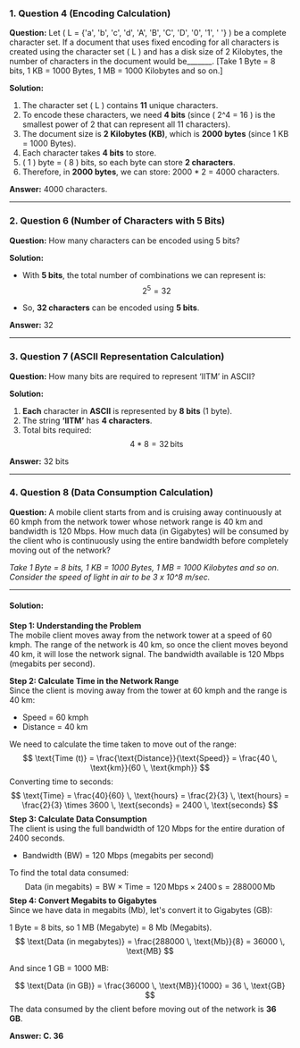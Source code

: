 ### 1. **Question 4 (Encoding Calculation)**
**Question:**
Let \( L = \{'a', 'b', 'c', 'd', 'A', 'B', 'C', 'D', '0', '1', ' '\} \) be a complete character set. If a document that uses fixed encoding for all characters is created using the character set \( L \) and has a disk size of 2 Kilobytes, the number of characters in the document would be_______. [Take 1 Byte = 8 bits, 1 KB = 1000 Bytes, 1 MB = 1000 Kilobytes and so on.]

**Solution:**
1. The character set \( L \) contains **11** unique characters.
2. To encode these characters, we need **4 bits** (since \( 2^4 = 16 \) is the smallest power of 2 that can represent all 11 characters).
3. The document size is **2 Kilobytes (KB)**, which is **2000 bytes** (since 1 KB = 1000 Bytes).
4. Each character takes **4 bits** to store.
5. \( 1 \) byte = \( 8 \) bits, so each byte can store **2 characters**.
6. Therefore, in **2000 bytes**, we can store:
   2000 * 2 = 4000 characters.

**Answer:** 4000 characters.

---

### 2. **Question 6 (Number of Characters with 5 Bits)**
**Question:**
How many characters can be encoded using 5 bits?

**Solution:**
- With **5 bits**, the total number of combinations we can represent is:
  $$
  2^5 = 32
  $$
  
- So, **32 characters** can be encoded using **5 bits**.

**Answer:** 32

---

### 3. **Question 7 (ASCII Representation Calculation)**
**Question:**
How many bits are required to represent ‘IITM’ in ASCII?

**Solution:**

1. **Each** character in **ASCII** is represented by **8 bits** (1 byte).
2. The string **‘IITM’** has **4 characters**.
3. Total bits required:
   $$
   4 * 8 = 32 \, \text{bits}
   $$
   

**Answer:** 32 bits

---

### 4. **Question 8 (Data Consumption Calculation)**
**Question:**
A mobile client starts from and is cruising away continuously at 60 kmph from the network tower whose network range is 40 km and bandwidth is 120 Mbps. How much data (in Gigabytes) will be consumed by the client who is continuously using the entire bandwidth before completely moving out of the network?

*Take 1 Byte = 8 bits, 1 KB = 1000 Bytes, 1 MB = 1000 Kilobytes and so on.*  
*Consider the speed of light in air to be 3 x 10^8 m/sec.*  

---

#### Solution:

**Step 1: Understanding the Problem**  
The mobile client moves away from the network tower at a speed of 60 kmph. The range of the network is 40 km, so once the client moves beyond 40 km, it will lose the network signal. The bandwidth available is 120 Mbps (megabits per second).

**Step 2: Calculate Time in the Network Range**  
Since the client is moving away from the tower at 60 kmph and the range is 40 km:

- Speed = 60 kmph
- Distance = 40 km

We need to calculate the time taken to move out of the range:
$$
\text{Time (t)} = \frac{\text{Distance}}{\text{Speed}} = \frac{40 \, \text{km}}{60 \, \text{kmph}}
$$
Converting time to seconds:
$$
\text{Time} = \frac{40}{60} \, \text{hours} = \frac{2}{3} \, \text{hours} = \frac{2}{3} \times 3600 \, \text{seconds} = 2400 \, \text{seconds}
$$
**Step 3: Calculate Data Consumption**  
The client is using the full bandwidth of 120 Mbps for the entire duration of 2400 seconds.

- Bandwidth (BW) = 120 Mbps (megabits per second)

To find the total data consumed:
$$
\text{Data (in megabits)} = \text{BW} \times \text{Time} = 120 \, \text{Mbps} \times 2400 \, \text{s} = 288000 \, \text{Mb}
$$
**Step 4: Convert Megabits to Gigabytes**  
Since we have data in megabits (Mb), let's convert it to Gigabytes (GB):

1 Byte = 8 bits, so 1 MB (Megabyte) = 8 Mb (Megabits).
$$
\text{Data (in megabytes)} = \frac{288000 \, \text{Mb}}{8} = 36000 \, \text{MB}
$$


And since 1 GB = 1000 MB:

$$
\text{Data (in GB)} = \frac{36000 \, \text{MB}}{1000} = 36 \, \text{GB}
$$
The data consumed by the client before moving out of the network is **36 GB**.

**Answer: C. 36**

